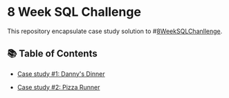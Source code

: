 # 8 Week SQL Challenge
This repository encapsulate case study solution to #[8WeekSQLChanllenge](https://8weeksqlchallenge.com/).

## 📚 Table of Contents
* [Case study #1: Danny's Dinner](https://8weeksqlchallenge.com/case-study-1/)

* [Case study #2: Pizza Runner](https://8weeksqlchallenge.com/case-study-2/)
